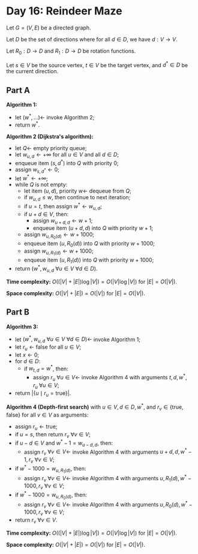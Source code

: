 <!-- day16.md -->
<!-- Copyright (c) 2024-2025 Ishan Pranav -->
<!-- Licensed under the MIT license. -->

<!-- Reindeer Maze -->

# Day 16: Reindeer Maze

Let $G=(V,E)$ be a directed graph.

Let $D$ be the set of directions where for all $d\in D$, we have $d:V\to V$.

Let $R_0:D\to D$ and $R_1:D\to D$ be rotation functions.

Let $s\in V$ be the source vertex, $t\in V$ be the target vertex, and
$d^\ast\in D$ be the current direction.

## Part A

**Algorithm 1:**

* let $(w^\ast,\dots)\leftarrow$ invoke Algorithm 2;
* return $w^\ast$.

**Algorithm 2 (Dijkstra's algorithm):**

* let $Q\leftarrow$ empty priority queue;
* let $w_{u,d}\leftarrow+\infty$ for all $u\in V$ and all $d\in D$;
* enqueue item $(s,d^\ast)$ into $Q$ with priority $0$;
* assign $w_{s,d^\ast}\leftarrow 0$;
* let $w^\ast\leftarrow+\infty$;
* while $Q$ is not empty:
  * let item $(u,d)$, priority $w\leftarrow$ dequeue from $Q$;
  * if $w_{u,d}\leq w$, then continue to next iteration;
  * if $u=t$, then assign $w^\ast\leftarrow w_{u,d}$;
  * if $u+d\in V$, then:
    * assign $w_{u+d,d}\leftarrow w+1$;
    * enqueue item $(u+d,d)$ into $Q$ with priority $w+1$;
  * assign $w_{u,R_0(d)}\leftarrow w+1000$;
  * enqueue item $(u,R_0(d))$ into $Q$ with priority $w+1000$;
  * assign $w_{u,R_1(d)}\leftarrow w+1000$;
  * enqueue item $(u,R_1(d))$ into $Q$ with priority $w+1000$;
* return $(w^\ast,w_{u,d}~\forall u\in V~\forall d\in D)$.

**Time complexity:** $O((\lvert V\rvert+\lvert E\rvert)\log{\lvert V\rvert})=O(\lvert V\rvert\log{\lvert V\rvert})$ for $\lvert E\rvert=O(\lvert V\rvert)$.

**Space complexity:** $O(\lvert V\rvert+\lvert E\rvert)=O(\lvert V\rvert)$ for $\lvert E\rvert=O(\lvert V\rvert)$.

## Part B

**Algorithm 3:**

* let $(w^\ast,w_{u,d}~\forall u\in V~\forall d\in D)\leftarrow$ invoke Algorithm 1;
* let $r_u\leftarrow\mathrm{false}$ for all $u\in V$;
* let $x\leftarrow 0$;
* for $d\in D$:
  * if $w_{t,d}=w^\ast$, then:
    * assign $r_u~\forall u\in V\leftarrow$ invoke Algorithm 4 with arguments $t,d,w^*,r_u~\forall u\in V$;
* return $\lvert\lbrace u\mid r_u=\mathrm{true}\rbrace\rvert$.

**Algorithm 4 (Depth-first search)** with $u\in V,d\in D,w^*$, and $r_v\in\lbrace\mathrm{true},\mathrm{false}\rbrace$ for all $v\in V$ as arguments:

* assign $r_u\leftarrow\mathrm{true}$;
* if $u=s$, then return $r_v~\forall v\in V$;
* if $u-d\in V$ and $w^\ast-1=w_{u-d,d}$, then:
  * assign $r_v~\forall v\in V\leftarrow$ invoke Algorithm 4 with arguments $u+d,d,w^\ast-1,r_v~\forall v\in V$;
* if $w^\ast-1000=w_{u,R_1(d)}$, then:
  * assign $r_v~\forall v\in V\leftarrow$ invoke Algorithm 4 with arguments $u,R_1(d),w^\ast-1000,r_v~\forall v\in V$;
* if $w^\ast-1000=w_{u,R_0(d)}$, then:
  * assign $r_v~\forall v\in V\leftarrow$ invoke Algorithm 4 with arguments $u,R_0(d),w^\ast-1000,r_v~\forall v\in V$;
* return $r_v~\forall v\in V$.

**Time complexity:** $O((\lvert V\rvert+\lvert E\rvert)\log{\lvert V\rvert})=O(\lvert V\rvert\log{\lvert V\rvert})$ for $\lvert E\rvert=O(\lvert V\rvert)$.

**Space complexity:** $O(\lvert V\rvert+\lvert E\rvert)=O(\lvert V\rvert)$ for $\lvert E\rvert=O(\lvert V\rvert)$.
